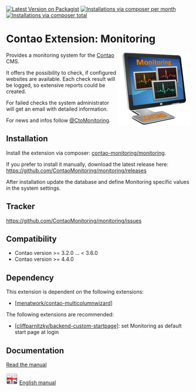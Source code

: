 [![Latest Version on Packagist](http://img.shields.io/packagist/v/contao-monitoring/monitoring.svg?style=flat)](https://packagist.org/packages/contao-monitoring/monitoring)
[![Installations via composer per month](http://img.shields.io/packagist/dm/contao-monitoring/monitoring.svg?style=flat)](https://packagist.org/packages/contao-monitoring/monitoring)
[![Installations via composer total](http://img.shields.io/packagist/dt/contao-monitoring/monitoring.svg?style=flat)](https://packagist.org/packages/contao-monitoring/monitoring)

Contao Extension: Monitoring
============================

<img align="right" width="200" height="200" src="https://raw.githubusercontent.com/ContaoMonitoring/documentation/master/logo/ContaoMonitoring_Logo_200x200.png">

Provides a monitoring system for the [Contao](http://contao.org) CMS.

It offers the possibility to check, if configured websites are available. Each check result will be logged, so extensive reports could be created.

For failed checks the system administrator will get an email with detailed information.

For news and infos follow [@CtoMonitoring](https://twitter.com/CtoMonitoring).


Installation
------------

Install the extension via composer: [contao-monitoring/monitoring](https://packagist.org/packages/contao-monitoring/monitoring).

If you prefer to install it manually, download the latest release here: https://github.com/ContaoMonitoring/monitoring/releases

After installation update the database and define Monitoring specific values in the system settings.


Tracker
-------

https://github.com/ContaoMonitoring/monitoring/issues


Compatibility
-------------

- Contao version >= 3.2.0 ... <  3.6.0
- Contao version >= 4.4.0

Dependency
----------

This extension is dependent on the following extensions:

- [[menatwork/contao-multicolumnwizard]](https://packagist.org/packages/menatwork/contao-multicolumnwizard)

The following extensions are recommended:

- [[cliffparnitzky/backend-custom-startpage]](https://packagist.org/packages/cliffparnitzky/backend-custom-startpage): set Monitoring as default start page at login


Documentation
-------------

[Read the manual](https://cliffparnitzky.gitbooks.io/contaomonitoring)

![EN](https://raw.githubusercontent.com/ContaoMonitoring/documentation/master/en/en.png) [English manual](https://cliffparnitzky.gitbooks.io/contaomonitoring/content/en/index.html)
